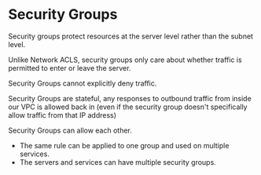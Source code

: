 # Security Groups

Security groups protect resources at the server level rather than the subnet
level.

Unlike Network ACLS, security groups only care about whether traffic is
permitted to enter or leave the server.

Security Groups cannot explicitly deny traffic.

Security Groups are stateful, any responses to outbound traffic from inside our
VPC is allowed back in (even if the security group doesn't specifically allow
traffic from that IP address)

Security Groups can allow each other.

- The same rule can be applied to one group and used on multiple services.
- The servers and services can have multiple security groups.
 
